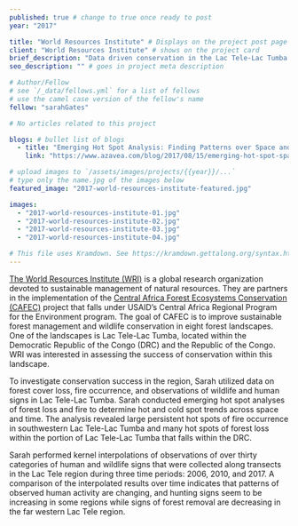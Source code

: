 ```yaml
---
published: true # change to true once ready to post
year: "2017"

title: "World Resources Institute" # Displays on the project post page
client: "World Resources Institute" # shows on the project card
brief_description: "Data driven conservation in the Lac Tele-Lac Tumba landscape" # shows on the project card
seo_description: "" # goes in project meta description

# Author/Fellow
# see `/_data/fellows.yml` for a list of fellows
# use the camel case version of the fellow's name
fellow: "sarahGates"

# No articles related to this project

blogs: # bullet list of blogs
  - title: "Emerging Hot Spot Analysis: Finding Patterns over Space and Time"
    link: "https://www.azavea.com/blog/2017/08/15/emerging-hot-spot-spatial-statistics/"

# upload images to `/assets/images/projects/{{year}}/...`
# type only the name.jpg of the images below
featured_image: "2017-world-resources-institute-featured.jpg"

images:
  - "2017-world-resources-institute-01.jpg"
  - "2017-world-resources-institute-02.jpg"
  - "2017-world-resources-institute-03.jpg"
  - "2017-world-resources-institute-04.jpg"

# This file uses Kramdown. See https://kramdown.gettalong.org/syntax.html for syntax
---
```

[The World Resources Institute (WRI)](http://www.wri.org/) is a global research organization devoted to sustainable management of natural resources. They are partners in the implementation of the [Central Africa Forest Ecosystems Conservation (CAFEC)](http://carpe.umd.edu/about/index.php/?tab=1) project that falls under USAID’s Central Africa Regional Program for the Environment program. The goal of CAFEC is to improve sustainable forest management and wildlife conservation in eight forest landscapes. One of the landscapes is Lac Tele-Lac Tumba, located within the Democratic Republic of the Congo (DRC) and the Republic of the Congo. WRI was interested in assessing the success of conservation within this landscape.

To investigate conservation success in the region, Sarah utilized data on forest cover loss, fire occurrence, and observations of wildlife and human signs in Lac Tele-Lac Tumba. Sarah conducted emerging hot spot analyses of forest loss and fire to determine hot and cold spot trends across space and time. The analysis revealed large persistent hot spots of fire occurrence in southwestern Lac Tele-Lac Tumba and many hot spots of forest loss within the portion of Lac Tele-Lac Tumba that falls within the DRC.

Sarah performed kernel interpolations of observations of over thirty categories of human and wildlife signs that were collected along transects in the Lac Tele region during three time periods: 2006, 2010, and 2017. A comparison of the interpolated results over time indicates that patterns of observed human activity are changing, and hunting signs seem to be increasing in some regions while signs of forest removal are decreasing in the far western Lac Tele region.
